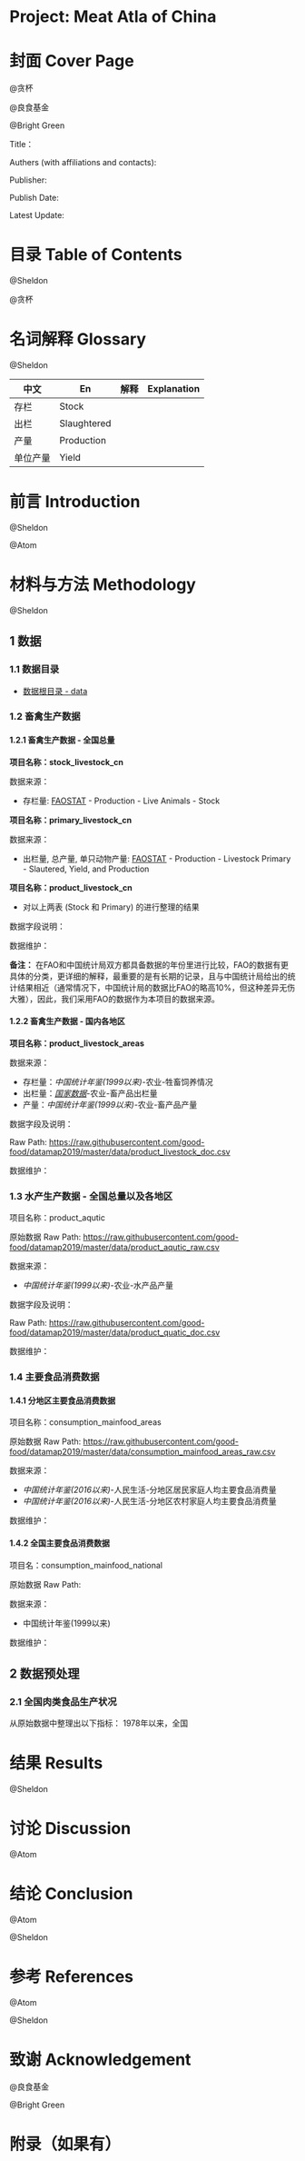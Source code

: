 # **Project: Meat Atla of China**

# **封面 Cover Page**
@贪杯

@良食基金

@Bright Green

Title：

Authers (with affiliations and contacts):

Publisher:

Publish Date:

Latest Update:




# **目录 Table of Contents**
@Sheldon

@贪杯

# **名词解释 Glossary**
@Sheldon

|中文|En|解释|Explanation|
|----|----|----|----|
|存栏|Stock|||
|出栏|Slaughtered|||
|产量|Production|
|单位产量|Yield|


# **前言 Introduction**
@Sheldon

@Atom

# **材料与方法 Methodology**
@Sheldon

## **1 数据**

### **1.1 数据目录**
 
- [数据根目录 - data](https://github.com/good-food/datamap2019/tree/master/data)
    
### **1.2 畜禽生产数据**
#### 1.2.1 畜禽生产数据 - 全国总量
**项目名称：stock_livestock_cn**

数据来源：
- 存栏量: [FAOSTAT](http://www.fao.org/faostat/en/#data) - Production - Live Animals - Stock


**项目名称：primary_livestock_cn**

数据来源：
- 出栏量, 总产量, 单只动物产量: [FAOSTAT](http://www.fao.org/faostat/en/#data) - Production - Livestock Primary - Slautered, Yield, and Production


**项目名称：product_livestock_cn**
- 对以上两表 (Stock 和 Primary) 的进行整理的结果

数据字段说明：

数据维护：

**备注：**
在FAO和中国统计局双方都具备数据的年份里进行比较，FAO的数据有更具体的分类，更详细的解释，最重要的是有长期的记录，且与中国统计局给出的统计结果相近（通常情况下，中国统计局的数据比FAO的略高10%，但这种差异无伤大雅），因此，我们采用FAO的数据作为本项目的数据来源。


#### 1.2.2 畜禽生产数据 - 国内各地区

**项目名称：product_livestock_areas**

数据来源：
- 存栏量：*中国统计年鉴(1999以来)*-农业-牲畜饲养情况
- 出栏量：*[国家数据](http://data.stats.gov.cn/easyquery.htm?cn=E0103)*-农业-畜产品出栏量
- 产量：*中国统计年鉴(1999以来)*-农业-畜产品产量

数据字段及说明：

Raw Path: https://raw.githubusercontent.com/good-food/datamap2019/master/data/product_livestock_doc.csv


数据维护：

### **1.3 水产生产数据 - 全国总量以及各地区**

项目名称：product_aqutic

原始数据 Raw Path: https://raw.githubusercontent.com/good-food/datamap2019/master/data/product_aqutic_raw.csv

数据来源：
- *中国统计年鉴(1999以来)*-农业-水产品产量

数据字段及说明：

Raw Path: https://raw.githubusercontent.com/good-food/datamap2019/master/data/product_quatic_doc.csv

数据维护：

### **1.4 主要食品消费数据**
#### 1.4.1 分地区主要食品消费数据

项目名称：consumption_mainfood_areas

原始数据 Raw Path: https://raw.githubusercontent.com/good-food/datamap2019/master/data/consumption_mainfood_areas_raw.csv

数据来源：
- *中国统计年鉴(2016以来)*-人民生活-分地区居民家庭人均主要食品消费量
- *中国统计年鉴(2016以来)*-人民生活-分地区农村家庭人均主要食品消费量

数据维护：

#### 1.4.2 全国主要食品消费数据

项目名：consumption_mainfood_national

原始数据 Raw Path: 

数据来源：
- 中国统计年鉴(1999以来)

数据维护：

## **2 数据预处理**
### **2.1 全国肉类食品生产状况**
从原始数据中整理出以下指标：
1978年以来，全国


# **结果 Results**
@Sheldon

# **讨论 Discussion**
@Atom

# **结论 Conclusion**

@Atom

@Sheldon

# **参考 References**

@Atom

@Sheldon

# **致谢 Acknowledgement**

@良食基金

@Bright Green

# **附录（如果有）**
